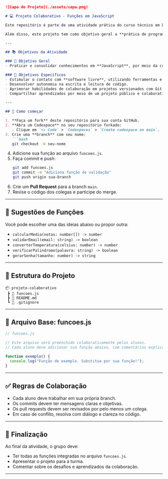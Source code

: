 ```markdown

![Capa do Projeto](./assets/capa.png)

# 💻 Projeto Colaborativo - Funções em JavaScript

Este repositório é parte de uma atividade prática do curso técnico em Desenvolvimento de Sistemas. O objetivo é aplicar conceitos de **Git**, **GitHub**, **controle de versão** e **trabalho em equipe** usando o ambiente online **GitHub Codespaces**.

Além disso, este projeto tem como objetivo geral a **prática de programação em JavaScript**, incentivando o desenvolvimento de lógica e o contato com ferramentas de software livre.

---

## 📚 Objetivos da Atividade

### 🎯 Objetivo Geral
- Praticar e consolidar conhecimentos em **JavaScript**, por meio da criação de funções e resolução de problemas simples.

### 🧩 Objetivos Específicos
- Estimular o contato com **software livre**, utilizando ferramentas e ambientes abertos.
- Desenvolver autonomia na escrita e leitura de código.
- Aprimorar habilidades de colaboração em projetos versionados com Git.
- Compartilhar aprendizados por meio de um projeto público e colaborativo.

---

## 🚀 Como começar

1. **Faça um fork** deste repositório para sua conta GitHub.
2. **Abra um Codespace** no seu repositório forkado:
   - Clique em `<> Code` > `Codespaces` > `Create codespace on main`.
3. Crie uma **branch** com seu nome:
   ```bash
   git checkout -b seu-nome
   ```
4. Adicione sua função ao arquivo `funcoes.js`.
5. Faça commit e push:
   ```bash
   git add funcoes.js
   git commit -m "Adiciona função de validação"
   git push origin sua-branch
   ```
6. Crie um **Pull Request** para a branch `main`.
7. Revise o código dos colegas e participe do merge.

---

## 🧠 Sugestões de Funções

Você pode escolher uma das ideias abaixo ou propor outra:
- `calcularMedia(notas: number[]) -> number`
- `validarEmail(email: string) -> boolean`
- `converterTemperatura(celsius: number) -> number`
- `verificarPalindromo(palavra: string) -> boolean`
- `gerarSenha(tamanho: number) -> string`

---

## 📁 Estrutura do Projeto

```
📦 projeto-colaborativo
 ┣ 📜 funcoes.js
 ┣ 📜 README.md
 ┗ 📜 .gitignore
```

---

## 📄 Arquivo Base: funcoes.js

```javascript
// funcoes.js

// Este arquivo será preenchido colaborativamente pelos alunos.
// Cada aluno deve adicionar sua função abaixo, com comentários explicativos.

function exemplo() {
  console.log("Função de exemplo. Substitua por sua função!");
}
```

---

## ✅ Regras de Colaboração

- Cada aluno deve trabalhar em sua própria branch.
- Os commits devem ter mensagens claras e objetivas.
- Os pull requests devem ser revisados por pelo menos um colega.
- Em caso de conflito, resolva com diálogo e clareza no código.

---

## 🏁 Finalização

Ao final da atividade, o grupo deve:
- Ter todas as funções integradas no arquivo `funcoes.js`.
- Apresentar o projeto para a turma.
- Comentar sobre os desafios e aprendizados da colaboração.

---
```
